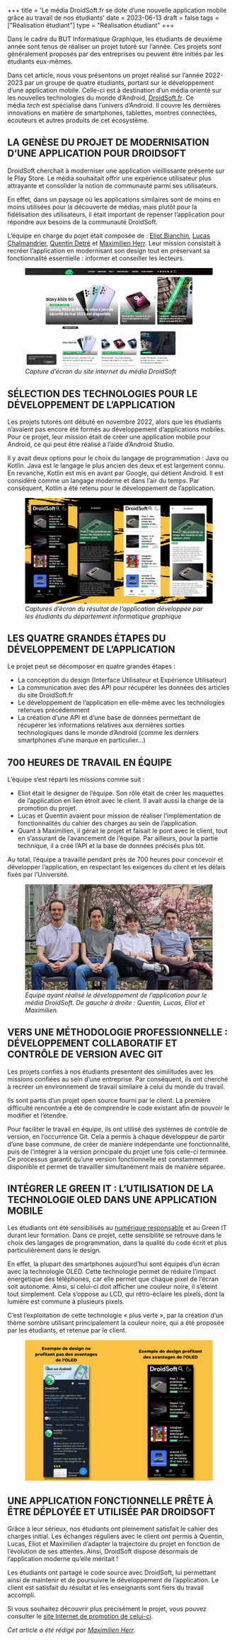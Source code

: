 +++
title = 'Le média DroidSoft.fr se dote d’une nouvelle application mobile grâce au travail de nos étudiants'
date = 2023-06-13
draft = false
tags = ["Réalisation étudiant"]
type = "Réalisation étudiant"
+++

  

Dans le cadre du BUT Informatique Graphique, les étudiants de deuxième année sont tenus de réaliser un projet tutoré sur l’année. Ces projets sont généralement proposés par des entreprises ou peuvent être initiés par les étudiants eux-mêmes.



Dans cet article, nous vous présentons un projet réalisé sur l’année 2022-2023 par un groupe de quatre étudiants, portant sur le développement d’une application mobile. Celle-ci est à destination d’un média orienté sur les nouvelles technologies du monde d’Android, [DroidSoft.fr](https://droidsoft.fr/). Ce média _tech_ est spécialisé dans l’univers d’Android. Il couvre les dernières innovations en matière de smartphones, tablettes, montres connectées, écouteurs et autres produits de cet écosystème.

  

## LA GENÈSE DU PROJET DE MODERNISATION D’UNE APPLICATION POUR DROIDSOFT

DroidSoft cherchait à moderniser une application vieillissante présente sur le Play Store. Le média souhaitait offrir une expérience utilisateur plus attrayante et consolider la notion de communauté parmi ses utilisateurs.

En effet, dans un paysage où les applications similaires sont de moins en moins utilisées pour la découverte de médias, mais plutôt pour la fidélisation des utilisateurs, il était important de repenser l’application pour répondre aux besoins de la communauté DroidSoft.

L’équipe en charge du pojet était composée de : [Eliot Bianchin](https://www.linkedin.com/in/eliot-bianchin/), [Lucas Chalmandrier](https://www.linkedin.com/in/lucas-chalmandrier/), [Quentin Detré](https://www.linkedin.com/in/quentin-detr%C3%A9/) et [Maximilien Herr](https://www.linkedin.com/in/maximilien-herr/). Leur mission consistait à recréer l’application en modernisant son design tout en préservant sa fonctionnalité essentielle : informer et conseiller les lecteurs.


<figure>
  <picture>
    <!-- AVIF -->
    <source type="image/avif" srcset="img/Capture-decran-du-site-internet-de-DroidSoft-2.avif">
    <!-- JPEG de repli pour les navigateurs qui ne supportent pas AVIF -->
    <img src="img/Capture-decran-du-site-internet-de-DroidSoft-2.jpg" loading="lazy" alt="description de l'image">
  </picture>
  <figcaption><em>Capture d’écran du site internet du média DroidSoft</em></figcaption>
</figure>

## SÉLECTION DES TECHNOLOGIES POUR LE DÉVELOPPEMENT DE L’APPLICATION

Les projets tutorés ont débuté en novembre 2022, alors que les étudiants n’avaient pas encore été formés au développement d’applications mobiles. Pour ce projet, leur mission était de créer une application mobile pour Android, ce qui peut être réalisé à l’aide d’Android Studio.

Il y avait deux options pour le choix du langage de programmation : Java ou Kotlin. Java est le langage le plus ancien des deux et est largement connu. En revanche, Kotlin est mis en avant par Google, qui détient Android. Il est considéré comme un langage moderne et dans l’air du temps. Par conséquent, Kotlin a été retenu pour le développement de l’application.

<figure>
  <picture>
    <!-- AVIF -->
    <source type="image/avif" srcset="img/Capture-decran-resultat-final.avif">
    <!-- WebP -->
    <source type="image/webp" srcset="img/Capture-decran-resultat-final.webp">
    <!-- JPEG de repli pour les navigateurs qui ne supportent ni AVIF ni WebP -->
    <img src="img/Capture-decran-resultat-final.jpg" loading="lazy">
  </picture>
  <figcaption><em>Captures d’écran du résultat de l’application développée par les étudiants du département informatique graphique</em></figcaption>
</figure>

## LES QUATRE GRANDES ÉTAPES DU DÉVELOPPEMENT DE L’APPLICATION

Le projet peut se décomposer en quatre grandes étapes :

*   La conception du design (Interface Utilisateur et Expérience Utilisateur)
*   La communication avec des API pour récupérer les données des articles du site DroidSoft.fr
*   Le développement de l’application en elle-même avec les technologies retenues précédemment
*   La création d’une API et d’une base de données permettant de récupérer les informations relatives aux dernières sorties technologiques dans le monde d’Android (comme les derniers smartphones d’une marque en particulier…)

## 700 HEURES DE TRAVAIL EN ÉQUIPE

L’équipe s’est réparti les missions comme suit :

*   Eliot était le designer de l’équipe. Son rôle était de créer les maquettes de l’application en lien étroit avec le client. Il avait aussi la charge de la promotion du projet.
*   Lucas et Quentin avaient pour mission de réaliser l’implémentation de fonctionnalités du cahier des charges au sein de l’application.
*   Quant à Maximilien, il gérait le projet et faisait le pont avec le client, tout en s’assurant de l’avancement de l’équipe. Par ailleurs, pour la partie technique, il a créé l’API et la base de données précisés plus tôt.

Au total, l’équipe a travaillé pendant près de 700 heures pour concevoir et développer l’application, en respectant les exigences du client et les délais fixés par l’Université.

<figure>
  <picture>
    <!-- AVIF -->
    <source type="image/avif" srcset="img/equipe-developpement-application-droidsoft-Eliot-Maximilien-Lucas-Quentin.avif">
    <!-- WebP -->
    <source type="image/webp" srcset="img/equipe-developpement-application-droidsoft-Eliot-Maximilien-Lucas-Quentin.webp">
    <!-- JPEG de repli pour les navigateurs qui ne supportent ni AVIF ni WebP -->
    <img src="img/equipe-developpement-application-droidsoft-Eliot-Maximilien-Lucas-Quentin.jpg" loading="lazy">
  </picture>
  <figcaption><em>Équipe ayant réalisé le développement de l’application pour le média DroidSoft. De gauche à droite : Quentin, Lucas, Eliot et Maximilien.</em></figcaption>
</figure>

## VERS UNE MÉTHODOLOGIE PROFESSIONNELLE : DÉVELOPPEMENT COLLABORATIF ET CONTRÔLE DE VERSION AVEC GIT

Les projets confiés à nos étudiants présentent des similitudes avec les missions confiées au sein d’une entreprise. Par conséquent, ils ont cherché à recréer un environnement de travail similaire à celui du monde du travail.

Ils sont partis d’un projet open source fourni par le client. La première difficulté rencontrée a été de comprendre le code existant afin de pouvoir le modifier et l’étendre.

Pour faciliter le travail en équipe, ils ont utilisé des systèmes de contrôle de version, en l’occurrence Git. Cela a permis à chaque développeur de partir d’une base commune, de créer de manière indépendante une fonctionnalité, puis de l’intégrer à la version principale du projet une fois celle-ci terminée. Ce processus garantit qu’une version fonctionnelle est constamment disponible et permet de travailler simultanément mais de manière séparée.

  

## INTÉGRER LE GREEN IT : L’UTILISATION DE LA TECHNOLOGIE OLED DANS UNE APPLICATION MOBILE

Les étudiants ont été sensibilisés au [numérique responsable](https://ig.iut-clermont.fr/news/le-numerique-responsable-au-coeur-de-la-formation/) et au Green IT durant leur formation. Dans ce projet, cette sensibilité se retrouve dans le choix des langages de programmation, dans la qualité du code écrit et plus particulièrement dans le design.

En effet, la plupart des smartphones aujourd’hui sont équipés d’un écran avec la technologie OLED. Cette technologie permet de réduire l’impact énergétique des téléphones, car elle permet que chaque pixel de l’écran soit autonome. Ainsi, si celui-ci doit afficher une couleur noire, il s’éteint tout simplement. Cela s’oppose au LCD, qui rétro-éclaire les pixels, dont la lumière est commune à plusieurs pixels.

C’est l’exploitation de cette technologie « plus verte », par la création d’un thème sombre utilisant principalement la couleur noire, qui a été proposée par les étudiants, et retenue par le client.


<figure>
  <picture>
    <!-- AVIF -->
    <source type="image/avif" srcset="img/Design-OLED-application-DroidSoft.avif">
    <!-- WebP -->
    <source type="image/webp" srcset="img/Design-OLED-application-DroidSoft.webp">
    <!-- JPEG de repli pour les navigateurs qui ne supportent ni AVIF ni WebP -->
    <img src="img/Design-OLED-application-DroidSoft.jpg" loading="lazy">
  </picture>
</figure>

## UNE APPLICATION FONCTIONNELLE PRÊTE À ÊTRE DÉPLOYÉE ET UTILISÉE PAR DROIDSOFT

Grâce à leur sérieux, nos étudiants ont pleinement satisfait le cahier des charges initial. Les échanges réguliers avec le client ont permis à Quentin, Lucas, Eliot et Maximilien d’adapter la trajectoire du projet en fonction de l’évolution de ses attentes. Ainsi, DroidSoft dispose désormais de l’application moderne qu’elle méritait !

Les étudiants ont partagé le code source avec DroidSoft, lui permettant ainsi de maintenir et de poursuivre le développement de l’application. Le client est satisfait du résultat et les enseignants sont fiers du travail accompli.

Si vous souhaitez découvrir plus précisément le projet, vous pouvez consulter le [site Internet de promotion de celui-ci](https://maximilienherr.fr/droidsoft-app/).

 _Cet article a été rédigé par_ [_Maximilien Herr_](https://maximilienherr.fr/).